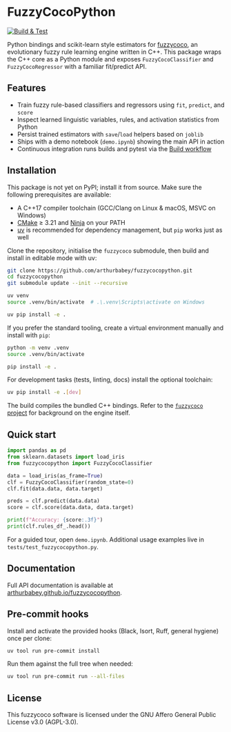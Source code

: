 # FuzzyCocoPython

[![Build & Test](https://github.com/arthurbabey/fuzzycocopython/actions/workflows/build.yml/badge.svg)](https://github.com/arthurbabey/fuzzycocopython/actions/workflows/build.yml)

Python bindings and scikit-learn style estimators for [fuzzycoco](https://github.com/arthurbabey/fuzzycoco),
an evolutionary fuzzy rule learning engine written in C++. This package wraps the C++ core as a Python module
and exposes `FuzzyCocoClassifier` and `FuzzyCocoRegressor` with a familiar fit/predict API.

## Features
- Train fuzzy rule-based classifiers and regressors using `fit`, `predict`, and `score`
- Inspect learned linguistic variables, rules, and activation statistics from Python
- Persist trained estimators with `save`/`load` helpers based on `joblib`
- Ships with a demo notebook (`demo.ipynb`) showing the main API in action
- Continuous integration runs builds and pytest via the [Build workflow](https://github.com/arthurbabey/fuzzycocopython/actions/workflows/build.yml)

## Installation

This package is not yet on PyPI; install it from source. Make sure the following prerequisites are available:

- A C++17 compiler toolchain (GCC/Clang on Linux & macOS, MSVC on Windows)
- [CMake](https://cmake.org/) ≥ 3.21 and [Ninja](https://ninja-build.org/) on your PATH
- [uv](https://github.com/astral-sh/uv) is recommended for dependency management, but `pip` works just as well

Clone the repository, initialise the `fuzzycoco` submodule, then build and install in editable mode with uv:

```bash
git clone https://github.com/arthurbabey/fuzzycocopython.git
cd fuzzycocopython
git submodule update --init --recursive

uv venv
source .venv/bin/activate  # .\.venv\Scripts\activate on Windows

uv pip install -e .

```

If you prefer the standard tooling, create a virtual environment manually and install with `pip`:

```bash
python -m venv .venv
source .venv/bin/activate

pip install -e .
```

For development tasks (tests, linting, docs) install the optional toolchain:

```bash
uv pip install -e .[dev]
```

The build compiles the bundled C++ bindings. Refer to the
[`fuzzycoco` project](https://github.com/arthurbabey/fuzzycoco) for background on the engine itself.

## Quick start

```python
import pandas as pd
from sklearn.datasets import load_iris
from fuzzycocopython import FuzzyCocoClassifier

data = load_iris(as_frame=True)
clf = FuzzyCocoClassifier(random_state=0)
clf.fit(data.data, data.target)

preds = clf.predict(data.data)
score = clf.score(data.data, data.target)

print(f"Accuracy: {score:.3f}")
print(clf.rules_df_.head())
```

For a guided tour, open `demo.ipynb`. Additional usage examples live in `tests/test_fuzzycocopython.py`.

## Documentation

Full API documentation is available at [arthurbabey.github.io/fuzzycocopython](https://arthurbabey.github.io/fuzzycocopython/).

## Pre-commit hooks

Install and activate the provided hooks (Black, Isort, Ruff, general hygiene) once per clone:

```bash
uv tool run pre-commit install
```

Run them against the full tree when needed:

```bash
uv tool run pre-commit run --all-files
```


## License

This fuzzycoco software is licensed under the GNU Affero General Public License v3.0 (AGPL-3.0).
